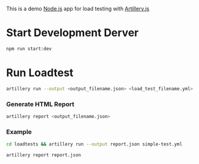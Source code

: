 This is a demo [Node.js](https://nodejs.org/) app for load testing with [Artillery.js](https://www.artillery.io/)

# Start Development Derver

```sh
npm run start:dev
```

# Run Loadtest

```sh
artillery run --output <output_filename.json> <load_test_filename.yml>
```

### Generate HTML Report

```sh
artillery report <output_filename.json>
```

### Example

```sh
cd loadtests && artillery run --output report.json simple-test.yml
```

```sh
artillery report report.json
```
